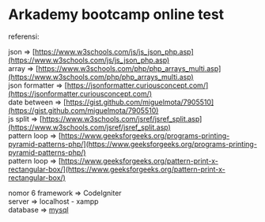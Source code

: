 # Arkademy bootcamp online test

referensi:


json => [https://www.w3schools.com/js/js_json_php.asp](https://www.w3schools.com/js/js_json_php.asp)<br>
array => [https://www.w3schools.com/php/php_arrays_multi.asp](https://www.w3schools.com/php/php_arrays_multi.asp)<br>
json formatter => [https://jsonformatter.curiousconcept.com/](https://jsonformatter.curiousconcept.com/)<br>
date between => [https://gist.github.com/miguelmota/7905510](https://gist.github.com/miguelmota/7905510)<br>
js split => [https://www.w3schools.com/jsref/jsref_split.asp](https://www.w3schools.com/jsref/jsref_split.asp)<br>
pattern loop => [https://www.geeksforgeeks.org/programs-printing-pyramid-patterns-php/](https://www.geeksforgeeks.org/programs-printing-pyramid-patterns-php/)<br>
pattern loop => [https://www.geeksforgeeks.org/pattern-print-x-rectangular-box/](https://www.geeksforgeeks.org/pattern-print-x-rectangular-box/)<br>

nomor 6 
framework => CodeIgniter<br>
server => localhost - xampp<br>
database => [mysql](https://www.mysql.com/)<br>
